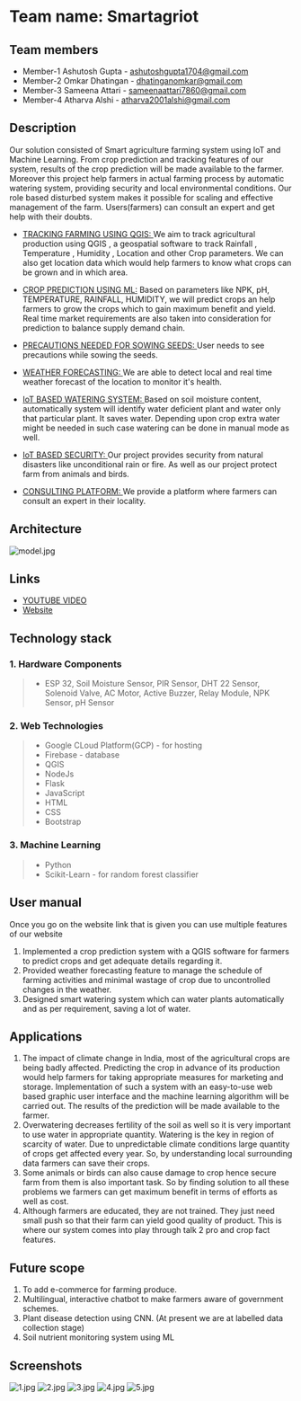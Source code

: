 
# Team name: Smartagriot

## Team members
* Member-1 Ashutosh Gupta - ashutoshgupta1704@gmail.com
* Member-2 Omkar Dhatingan - dhatinganomkar@gmail.com
* Member-3 Sameena Attari - sameenaattari7860@gmail.com
* Member-4 Atharva Alshi - atharva2001alshi@gmail.com

## Description
Our solution consisted of Smart agriculture farming system using IoT and Machine Learning. From crop prediction and tracking features of our system, results of the crop prediction will be made available to the farmer. Moreover this project help farmers in actual farming process by automatic watering system, providing security and local environmental conditions. 
Our role based disturbed system makes it possible for scaling and effective management of the farm. Users(farmers) can consult an expert and get help with their doubts.  

* <ins>TRACKING FARMING USING QGIS: </ins> 
We aim to track agricultural production using QGIS , a geospatial software to track Rainfall , Temperature , Humidity , Location and other Crop parameters. We can also get location data which would help farmers to know what crops can be grown and in which area.


* <ins>CROP PREDICTION USING ML:</ins> 
Based on parameters like NPK, pH, TEMPERATURE, RAINFALL, HUMIDITY, we will predict crops an help farmers to grow the crops which to gain maximum benefit and yield.
Real time market requirements are also taken into consideration for prediction to balance supply demand chain. 


* <ins>PRECAUTIONS NEEDED FOR SOWING SEEDS: </ins> 
User needs to see precautions while sowing the seeds.

* <ins>WEATHER FORECASTING: </ins> 
We are able to detect local and real time weather forecast of the location to monitor it's health.


* <ins> IoT BASED WATERING SYSTEM: </ins> 
Based on soil moisture content, automatically system will identify water deficient plant and water only that particular plant. It saves water.
Depending upon crop extra water might be needed in such case watering can be done in manual mode as well.

* <ins><ins>IoT BASED SECURITY: </ins>  </ins> 
Our project provides security from natural disasters like unconditional rain or fire. As well as our project protect farm from animals and birds.

* <ins>CONSULTING PLATFORM: </ins> 
We provide a platform where farmers can consult an expert in their locality.

## Architecture
![model.jpg](/IMAGES/SMART_AGRI-oT_Model.png)


## Links
*  [YOUTUBE VIDEO](https://youtu.be/AGPEbEoRk5w)
*  [Website ](https://smart-web-385912.uc.r.appspot.com)

## Technology stack

### 1. Hardware Components
>- ESP 32, Soil Moisture Sensor, PIR Sensor, DHT 22 Sensor, Solenoid Valve, AC Motor, Active Buzzer, Relay Module, NPK Sensor, pH Sensor
 
### 2. Web Technologies 
>- Google CLoud Platform(GCP) - for hosting 
>- Firebase - database
>- QGIS  
>- NodeJs
>- Flask
>- JavaScript
>- HTML
>- CSS
>- Bootstrap

### 3. Machine Learning  
>- Python
>- Scikit-Learn - for random forest classifier 


## User manual
Once you go on the website link that is given you can use multiple features of our website
1. Implemented a crop prediction system with a QGIS software for farmers to predict crops and get adequate details regarding it.
2. Provided weather forecasting feature to manage the schedule of farming activities and minimal wastage of crop due to uncontrolled changes in the weather.
3. Designed smart watering system which can water plants automatically and as per requirement, saving a lot of water.

## Applications
1. The impact of climate change in India, most of the agricultural crops are being badly affected. Predicting the crop in advance of its production would help farmers for taking appropriate measures for marketing and storage. Implementation of such a system with an easy-to-use web based graphic user interface and the machine learning algorithm will be carried out. The results of the prediction will be made available to the farmer.
2. Overwatering decreases fertility of the soil as well so it is very important to use water in appropriate quantity. Watering is the key in region of scarcity of water. Due to unpredictable climate conditions large quantity of crops get affected every year. So, by understanding local surrounding data farmers can save their crops. 
3. Some animals or birds can also cause damage to crop hence secure farm from them is also important task. So by finding solution to all these problems we farmers can get maximum benefit in terms of efforts as well as cost. 
4. Although farmers are educated, they are not trained. They just need small push so that their farm can yield good quality of product. This is where our system comes into play through talk 2 pro and crop fact features.   


## Future scope
1. To add e-commerce for farming produce.
2. Multilingual, interactive chatbot to make farmers aware of government schemes.
3. Plant disease detection using CNN. (At present we are at labelled data collection stage)  
4. Soil nutrient monitoring system using ML

## Screenshots
![1.jpg](/IMAGES/1.jpg?raw=true)
![2.jpg](/IMAGES/2.jpg?raw=true)
![3.jpg](/IMAGES/3.jpg?raw=true)
![4.jpg](/IMAGES/4.jpg?raw=true)
![5.jpg](/IMAGES/5.jpg?raw=true)
